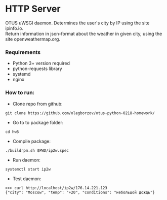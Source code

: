 # HTTP Server
OTUS uWSGI daemon. Determines the user's city by IP using the site ipinfo.io.<br>
Return information in json-format about the weather in given city, using the site openweathermap.org.

### Requirements
- Python 3+ version required
- python-requests library
- systemd
- nginx

### How to run: 
- Clone repo from github:
```
git clone https://github.com/olegborzov/otus-python-0218-homework/
```
- Go to to package folder:
```
cd hw5
```
- Compile package:
```
./buildrpm.sh $PWD/ip2w.spec
```
- Run daemon:
```
systemctl start ip2w
```
- Test daemon:
```
>>> curl http://localhost/ip2w/176.14.221.123
{"city": "Moscow", "temp": "+20", "conditions": "небольшой дождь"}
```